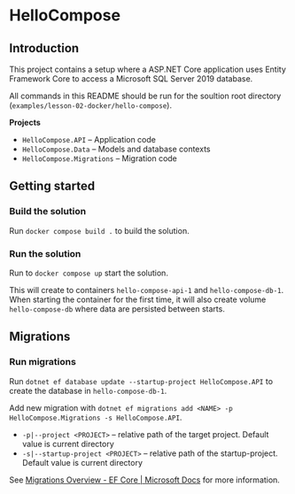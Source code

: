 # HelloCompose

## Introduction
This project contains a setup where a ASP.NET Core application uses Entity Framework Core to access a Microsoft SQL Server 2019 database.

All commands in this README should be run for the soultion root directory (`examples/lesson-02-docker/hello-compose`).

**Projects**
- `HelloCompose.API` – Application code
- `HelloCompose.Data` – Models and database contexts
- `HelloCompose.Migrations` – Migration code

## Getting started
### Build the solution
Run `docker compose build .` to build the solution.

### Run the solution
Run to `docker compose up` start the solution.

This will create to containers `hello-compose-api-1` and `hello-compose-db-1`. When starting the container for the first time, it will also create volume `hello-compose-db` where data are persisted between starts.

## Migrations
### Run migrations
Run `dotnet ef database update --startup-project HelloCompose.API` to create the database in `hello-compose-db-1`.

Add new migration with `dotnet ef migrations add <NAME> -p HelloCompose.Migrations -s HelloCompose.API`. 
- `-p|--project <PROJECT>` – relative path of the target project. Default value is current directory
- `-s|--startup-project <PROJECT>` – relative path of the startup-project. Default value is current directory

See [Migrations Overview - EF Core | Microsoft Docs](https://docs.microsoft.com/en-us/ef/core/managing-schemas/migrations/?tabs=dotnet-core-cli) for more information.